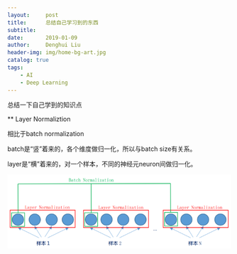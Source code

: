 ```yaml
---
layout:     post
title:      总结自己学习到的东西
subtitle:   
date:       2019-01-09
author:     Denghui Liu
header-img: img/home-bg-art.jpg
catalog: true
tags:
    - AI
    - Deep Learning
---
```

总结一下自己学到的知识点

** Layer Normaliztion

相比于batch normalization

batch是“竖”着来的，各个维度做归一化，所以与batch size有关系。

layer是“横”着来的，对一个样本，不同的神经元neuron间做归一化。

![Figure](https://github.com/snower2010/snower2010.github.io/blob/master/img/Layer%20Normalization.png)
